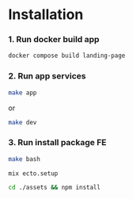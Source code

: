 # Installation

### 1. Run docker build app

```bash
docker compose build landing-page
```

### 2. Run app services

```bash
make app
```

or

```bash
make dev
```

### 3. Run install package FE

```bash
make bash
```

```bash
mix ecto.setup
```

```bash
cd ./assets && npm install
```
